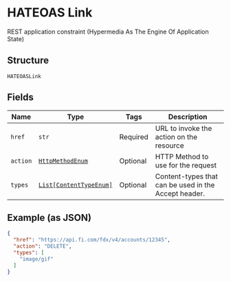 
# HATEOAS Link

REST application constraint (Hypermedia As The Engine Of Application State)

## Structure

`HATEOASLink`

## Fields

| Name | Type | Tags | Description |
|  --- | --- | --- | --- |
| `href` | `str` | Required | URL to invoke the action on the resource |
| `action` | [`HttpMethodEnum`](../../doc/models/http-method-enum.md) | Optional | HTTP Method to use for the request |
| `types` | [`List[ContentTypeEnum]`](../../doc/models/content-type-enum.md) | Optional | Content-types that can be used in the Accept header. |

## Example (as JSON)

```json
{
  "href": "https://api.fi.com/fdx/v4/accounts/12345",
  "action": "DELETE",
  "types": [
    "image/gif"
  ]
}
```


